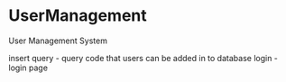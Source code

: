 # UserManagement
User Management System

insert query - query code that users can be added in to database
login - login page
